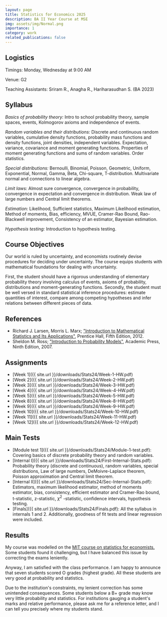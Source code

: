 ```yaml
---
layout: page
title: Statistics for Economics 2025
description: BA II Year Course at MSE
img: assets/img/Normal.png
importance: 1
category: work
related_publications: false
---
```


## Logistics 

Timings: Monday, Wednesday at 9:00 AM

Venue: G2

Teaching Assistants: Sriram R., Anagha R., Hariharasudhan S. (BA 2023)

## Syllabus

*Basics of probability theory:* Intro to school probability theory, sample spaces, events, Kolmogorov axioms and independence of events. 

*Random variables and their distributions:* Discrete and continuous random variables, cumulative density functions, probability mass functions and density functions, joint densities, independent variables. Expectation, variance, covariance and moment generating functions. Properties of moment generating functions and sums of random variables. Order statistics.

*Special distributions:* Bernoulli, Binomial, Poisson, Geometric, Uniform, Exponential, Normal, Gamma, Beta, Chi-square, T-distribution. Multivariate normal and connections to linear algebra.  

*Limit laws:* Almost sure convergence, convergence in probability, convergence in expectation and convergence in distribution. Weak law of large numbers and Central limit theorems. 

*Estimation:* Likelihood, Sufficient statistics, Maximum Likelihood estimation, Method of moments, Bias, efficiency, MVUE, Cramer-Rao Bound, Rao-Blackwell improvement, Consistency of an estimator, Bayesian estimation.

*Hypothesis testing:* Introduction to hypothesis testing.

## Course Objectives

Our world is ruled by uncertainty, and economists routinely devise procedures for deciding under uncertainty. The course equips students with mathematical foundations for dealing with uncertainty. 

First, the student should have a rigorous understanding of elementary probability theory involving calculus of events, axioms of probability, distributions and moment-generating functions. Secondly, the student must be well versed in standard statistical inference procedures: estimate quantities of interest, compare among competing hypotheses and infer relations between different pieces of data. 

## References

- Richard J. Larsen, Morris L. Marx; ["Introduction to Mathematical Statistics and Its Applications"](https://www.google.co.in/books/edition/An_Introduction_to_Mathematical_Statisti/tZdbRAAACAAJ?hl=en), Prentice Hall, Fifth Edition, 2012.
- Sheldon M. Ross; ["Introduction to Probability Models"](https://www.google.co.in/books/edition/Introduction_to_Probability_Models/1uxBwhAb_zYC?hl=en&gbpv=0), Academic Press, Ninth Edition, 2007.
## Assignments


- [Week 1]({{ site.url }}/downloads/Stats24/Week-1-HW.pdf)
- [Week 2]({{ site.url }}/downloads/Stats24/Week-2-HW.pdf)
- [Week 3]({{ site.url }}/downloads/Stats24/Week-3-HW.pdf)
- [Week 4]({{ site.url }}/downloads/Stats24/Week-4-HW.pdf)
- [Week 5]({{ site.url }}/downloads/Stats24/Week-5-HW.pdf)
- [Week 8]({{ site.url }}/downloads/Stats24/Week-8-HW.pdf)
- [Week 9]({{ site.url }}/downloads/Stats24/Week-9-HW.pdf)
- [Week 10]({{ site.url }}/downloads/Stats24/Week-10-HW.pdf)
- [Week 11]({{ site.url }}/downloads/Stats24/Week-11-HW.pdf)
- [Week 12]({{ site.url }}/downloads/Stats24/Week-12-HW.pdf)

## Main Tests

- [Module test 1]({{ site.url }}/downloads/Stats24/Module-1-test.pdf): Covering basics of discrete probability theory and random variables.
- [Internal I]({{ site.url }}/downloads/Stats24/First-Internal-Stats.pdf): Probability theory (discrete and continuous), random variables, special distributions, Law of large numbers, DeMoivre-Laplace theorem, Poisson approximation and Central limit theorem.
- [Internal II]({{ site.url }}/downloads/Stats24/Sec-Internal-Stats.pdf): Estimators, maximum likelihood estimator, method of moments estimator, bias, consistency, efficient estimator and Cramer-Rao bound, t-statistic, z-statistic, $\chi^2$ -statistic, confidence intervals, hypothesis testing. 
- [Finals]({{ site.url }}/downloads/Stats24/Finals.pdf): All the syllabus in internals 1 and 2. Additionally, goodness of fit tests and linear regression were included.   

## Results

My course was modelled on the [MIT course on statistics for economists.](https://ocw.mit.edu/courses/14-30-introduction-to-statistical-method-in-economics-spring-2006/pages/readings/) Some students found it challenging, but I have balanced this issue by correcting the exams leniently. 

Anyway, I am satisfied with the class performance. I am happy to announce that seven students scored O grades (highest grade). All these students are very good at probability and statistics. 

 Due to the institution's constraints, my lenient correction has some unintended consequences. Some students below a B+ grade may know very little probability and statistics. For institutions gauging a student's marks and relative performance, please ask me for a reference letter, and I can tell you precisely where my students stand.
